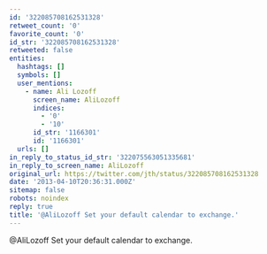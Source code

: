 ```yaml
---
id: '322085708162531328'
retweet_count: '0'
favorite_count: '0'
id_str: '322085708162531328'
retweeted: false
entities:
  hashtags: []
  symbols: []
  user_mentions:
    - name: Ali Lozoff
      screen_name: AliLozoff
      indices:
        - '0'
        - '10'
      id_str: '1166301'
      id: '1166301'
  urls: []
in_reply_to_status_id_str: '322075563051335681'
in_reply_to_screen_name: AliLozoff
original_url: https://twitter.com/jth/status/322085708162531328
date: '2013-04-10T20:36:31.000Z'
sitemap: false
robots: noindex
reply: true
title: '@AliLozoff Set your default calendar to exchange.'
---
```


@AliLozoff Set your default calendar to exchange.